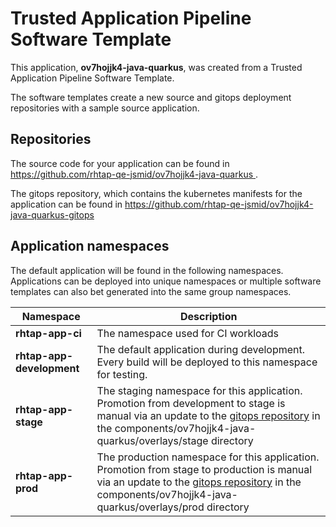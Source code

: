 # Trusted Application Pipeline Software Template

This application, **ov7hojjk4-java-quarkus**, was created from a Trusted Application Pipeline Software Template.

The software templates create a new source and gitops deployment repositories with a sample source application. 

## Repositories

The source code for your application can be found in [https://github.com/rhtap-qe-jsmid/ov7hojjk4-java-quarkus ](https://github.com/rhtap-qe-jsmid/ov7hojjk4-java-quarkus ).
 
The gitops repository, which contains the kubernetes manifests for the application can be found in 
[https://github.com/rhtap-qe-jsmid/ov7hojjk4-java-quarkus-gitops ](https://github.com/rhtap-qe-jsmid/ov7hojjk4-java-quarkus-gitops ) 

## Application namespaces 

The default application will be found in the following namespaces. Applications can be deployed into unique namespaces or multiple software templates can also bet generated into the same group namespaces.  

|  Namespace   |  Description   |  
| -------- | -------- |
| **rhtap-app-ci** | The namespace used for CI workloads |
| **rhtap-app-development** | The default application during development. Every build will be deployed to this namespace for testing. |
| **rhtap-app-stage** | The staging namespace for this application. Promotion from development to stage is manual via an update to the [gitops repository](https://github.com/rhtap-qe-jsmid/ov7hojjk4-java-quarkus-gitops ) in the components/ov7hojjk4-java-quarkus/overlays/stage directory |
| **rhtap-app-prod** | The production namespace for this application. Promotion from stage to production is manual via an update to the [gitops repository](https://github.com/rhtap-qe-jsmid/ov7hojjk4-java-quarkus-gitops ) in the components/ov7hojjk4-java-quarkus/overlays/prod directory |